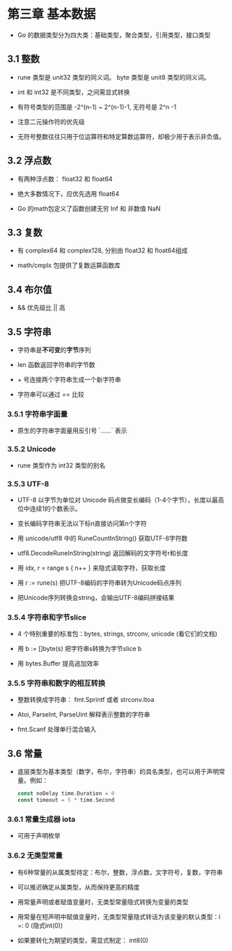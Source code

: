 # 第三章 基本数据

- Go 的数据类型分为四大类：基础类型，聚合类型，引用类型，接口类型

## 3.1 整数

- rune 类型是 unit32 类型的同义词。 byte 类型是 unit8 类型的同义词。

- int 和 int32 是不同类型，之间需显式转换

- 有符号类型的范围是 -2^(n-1) ~ 2^(n-1)-1, 无符号是 2^n -1

- 注意二元操作符的优先级

- 无符号整数往往只用于位运算符和特定算数运算符，却极少用于表示非负值。

## 3.2 浮点数

- 有两种浮点数： float32 和 float64

- 绝大多数情况下，应优先选用 float64

- Go 的math包定义了函数创建无穷 Inf 和 非数值 NaN

## 3.3 复数

- 有 complex64 和 complex128, 分别由 float32 和 float64组成

- math/cmplx 包提供了复数运算函数库

## 3.4 布尔值

- && 优先级比 || 高

## 3.5 字符串

- 字符串是**不可变**的**字节**序列

- len 函数返回字符串的字节数

- \+ 号连接两个字符串生成一个新字符串

- 字符串可以通过 == 比较

### 3.5.1 字符串字面量

- 原生的字符串字面量用反引号 \`......\` 表示

### 3.5.2 Unicode

- rune 类型作为 int32 类型的别名

### 3.5.3 UTF-8

- UTF-8 以字节为单位对 Unicode 码点做变长编码（1-4个字节），长度以最高位中连续1的个数表示。

- 变长编码字符串无法以下标n直接访问第n个字符

- 用 unicode/utf8 中的 RuneCountInString() 获取UTF-8字符数

- utf8.DecodeRuneInString(string) 返回解码的文字符号r和长度

- 用 idx, r = range s { n++ } 来隐式读取字符，获取长度

- 用 r := rune(s) 把UTF-8编码的字符串转为Unicode码点序列

- 把Unicode序列转换会string，会输出UTF-8编码拼接结果

### 3.5.4 字符串和字节slice

- 4 个特别重要的标准包：bytes, strings, strconv, unicode (看它们的文档)

- 用 b := []byte(s) 把字符串s转换为字节slice b

- 用 bytes.Buffer 提高追加效率

### 3.5.5 字符串和数字的相互转换

- 整数转换成字符串： fmt.Sprintf 或者 strconv.Itoa

- Atoi, ParseInt, ParseUint 解释表示整数的字符串

- fmt.Scanf 处理单行混合输入

## 3.6 常量

- 底层类型为基本类型（数字，布尔，字符串）的具名类型，也可以用于声明常量。例如：

    ```go
    const noDelay time.Duration = 0
    const timeout = 5 * time.Second
    ```

### 3.6.1 常量生成器 iota

- 可用于声明枚举

### 3.6.2 无类型常量

- 有6种常量的从属类型待定：布尔，整数，浮点数，文字符号，复数，字符串

- 可以推迟确定从属类型，从而保持更高的精度

- 用常量声明或者赋值变量时，无类型常量隐式转换为变量的类型

- 用常量在短声明中赋值变量时，无类型常量隐式转话为该变量的默认类型：i =: 0  (隐式int(0))

- 如果要转化为期望的类型，需显式制定： int8(0)
